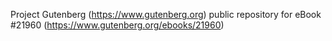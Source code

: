 Project Gutenberg (https://www.gutenberg.org) public repository for eBook #21960 (https://www.gutenberg.org/ebooks/21960)

